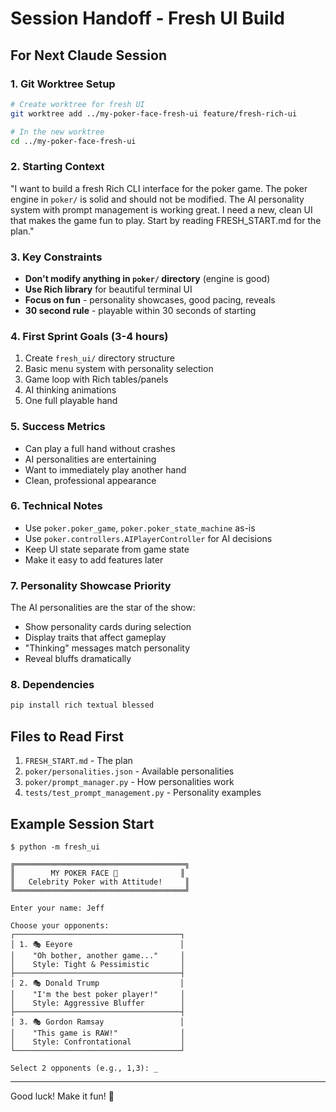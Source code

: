 # Session Handoff - Fresh UI Build

## For Next Claude Session

### 1. Git Worktree Setup
```bash
# Create worktree for fresh UI
git worktree add ../my-poker-face-fresh-ui feature/fresh-rich-ui

# In the new worktree
cd ../my-poker-face-fresh-ui
```

### 2. Starting Context
"I want to build a fresh Rich CLI interface for the poker game. The poker engine in `poker/` is solid and should not be modified. The AI personality system with prompt management is working great. I need a new, clean UI that makes the game fun to play. Start by reading FRESH_START.md for the plan."

### 3. Key Constraints
- **Don't modify anything in `poker/` directory** (engine is good)
- **Use Rich library** for beautiful terminal UI
- **Focus on fun** - personality showcases, good pacing, reveals
- **30 second rule** - playable within 30 seconds of starting

### 4. First Sprint Goals (3-4 hours)
1. Create `fresh_ui/` directory structure
2. Basic menu system with personality selection
3. Game loop with Rich tables/panels
4. AI thinking animations
5. One full playable hand

### 5. Success Metrics
- Can play a full hand without crashes
- AI personalities are entertaining
- Want to immediately play another hand
- Clean, professional appearance

### 6. Technical Notes
- Use `poker.poker_game`, `poker.poker_state_machine` as-is
- Use `poker.controllers.AIPlayerController` for AI decisions  
- Keep UI state separate from game state
- Make it easy to add features later

### 7. Personality Showcase Priority
The AI personalities are the star of the show:
- Show personality cards during selection
- Display traits that affect gameplay  
- "Thinking" messages match personality
- Reveal bluffs dramatically

### 8. Dependencies
```bash
pip install rich textual blessed
```

## Files to Read First
1. `FRESH_START.md` - The plan
2. `poker/personalities.json` - Available personalities
3. `poker/prompt_manager.py` - How personalities work
4. `tests/test_prompt_management.py` - Personality examples

## Example Session Start
```
$ python -m fresh_ui

╔══════════════════════════════════════╗
║        MY POKER FACE 🎰              ║
║   Celebrity Poker with Attitude!     ║
╚══════════════════════════════════════╝

Enter your name: Jeff

Choose your opponents:
┌─────────────────────────────────────┐
│ 1. 🎭 Eeyore                        │
│    "Oh bother, another game..."     │
│    Style: Tight & Pessimistic       │
├─────────────────────────────────────┤
│ 2. 🎭 Donald Trump                  │
│    "I'm the best poker player!"     │
│    Style: Aggressive Bluffer        │
├─────────────────────────────────────┤
│ 3. 🎭 Gordon Ramsay                 │
│    "This game is RAW!"              │
│    Style: Confrontational           │
└─────────────────────────────────────┘

Select 2 opponents (e.g., 1,3): _
```

---

Good luck! Make it fun! 🎉